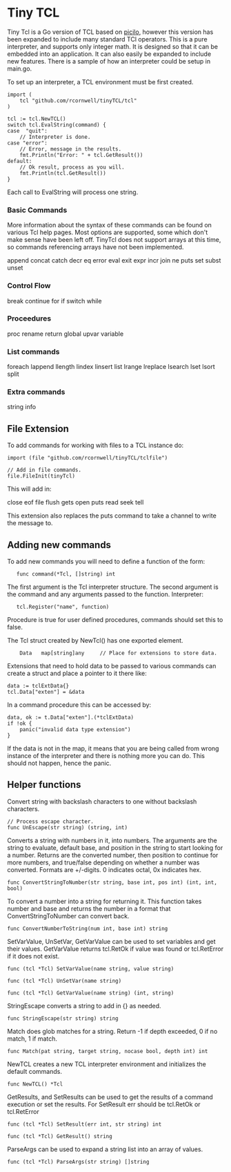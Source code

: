 # Tiny TCL

Tiny Tcl is a Go version of TCL based on [picilo](https://github.com/howerj/pickle/), however this version has been
expanded to include many standard TCl operators. This is a 
pure interpreter, and supports only integer math. It is designed so that it can be embedded into an application. It can also easily be expanded to include new features. There is a sample of how an interpreter could be setup in main.go.

To set up an interpreter, a TCL environment must be first created.

    import (  
	    tcl "github.com/rcornwell/tinyTCL/tcl"  
    )  

	tcl := tcl.NewTCL()
	switch tcl.EvalString(command) {
    case  "quit":
		// Interpreter is done.
	case "error":
        // Error, message in the results.
    	fmt.Println("Error: " + tcl.GetResult())
	default:
        // Ok result, process as you will.
		fmt.Println(tcl.GetResult())
	}

Each call to EvalString will process one string.

### Basic Commands

More information about the syntax of these commands can be found on various Tcl help pages. Most options are supported, some which don't make sense have been left off. TinyTcl does not support arrays at this time, so commands referencing arrays have not been implemented.

append concat catch decr eq error eval exit expr incr join
ne puts set subst unset

### Control Flow

break continue for if switch while 

### Proceedures

proc rename return global upvar variable

### List commands

foreach lappend llength lindex linsert list lrange lreplace lsearch lset lsort split

### Extra commands
string info

## File Extension

To add commands for working with files to a TCL instance do:

	import (file "github.com/rcornwell/tinyTCL/tclfile")

	// Add in file commands.
	file.FileInit(tinyTcl)

This will add in:

close eof file flush gets open puts read seek tell

This extension also replaces the puts command to take a channel to write the message to.

## Adding new commands

To add new commands you will need to define a function of the form:  

       func command(*Tcl, []string) int

The first argument is the Tcl interpreter structure. The second argument is the command and any arguments passed to the function. 
Interpreter:

	   tcl.Register("name", function)

Procedure is true for user defined procedures, commands should set this to false.

The Tcl struct created by NewTcl() has one exported element. 

		Data   map[string]any     // Place for extensions to store data.

Extensions that need to hold data to be passed to various commands can create a struct and place a pointer to it there like:

	data := tclExtData{}
	tcl.Data["exten"] = &data

In a command procedure this can be accessed by:

	data, ok := t.Data["exten"].(*tclExtData)
	if !ok {
		panic("invalid data type extension")
	}

If the data is not in the map, it means that you are being called from wrong instance of the interpreter and there is nothing more you can do. This should not happen, hence the panic.

## Helper functions

Convert string with backslash characters to one without backslash characters.

	// Process escape character.
	func UnEscape(str string) (string, int)

Converts a string with numbers in it, into numbers. The arguments are the string to evaluate, default base, and position in the string to start looking for a number. Returns are the converted number, then position to continue for more numbers, and true/false depending on whether a number was converted. Formats are +/-digits. 0 indicates octal, 0x indicates hex.

	func ConvertStringToNumber(str string, base int, pos int) (int, int, bool)

To convert a number into a string for returning it. This function takes number and base and returns the number in a format that ConvertStringToNumber can convert back.

	func ConvertNumberToString(num int, base int) string

SetVarValue, UnSetVar, GetVarValue can be used to set variables and get their values. GetVarValue returns tcl.RetOk if value was found or tcl.RetError if it does not exist.

	func (tcl *Tcl) SetVarValue(name string, value string)

	func (tcl *Tcl) UnSetVar(name string) 

	func (tcl *Tcl) GetVarValue(name string) (int, string) 

StringEscape converts a string to add in {} as needed.

	func StringEscape(str string) string 

Match does glob matches for a string. Return -1 if depth exceeded, 0 if no match, 1 if match.

	func Match(pat string, target string, nocase bool, depth int) int 

NewTCL creates a new TCL interpreter environment and initializes the default commands.

	func NewTCL() *Tcl 

GetResults, and SetResults can be used to get the results of a command execution or set the results. For SetResult err should be tcl.RetOk or tcl.RetError

	func (tcl *Tcl) SetResult(err int, str string) int 

	func (tcl *Tcl) GetResult() string

ParseArgs can be used to expand a string list into an array of values. 

	func (tcl *Tcl) ParseArgs(str string) []string



